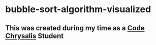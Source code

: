 # bubble-sort-algorithm-visualized
## This was created during my time as a [Code Chrysalis](https://codechrysalis.io) Student